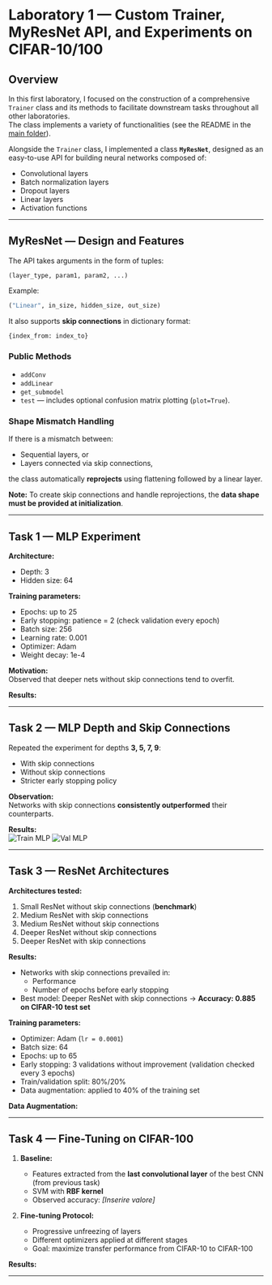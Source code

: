 # Laboratory 1 — Custom Trainer, MyResNet API, and Experiments on CIFAR-10/100

## Overview

In this first laboratory, I focused on the construction of a comprehensive `Trainer` class and its methods to facilitate downstream tasks throughout all other laboratories.  
The class implements a variety of functionalities (see the README in the [main folder](../README.md)).

Alongside the `Trainer` class, I implemented a class **`MyResNet`**, designed as an easy-to-use API for building neural networks composed of:

- Convolutional layers  
- Batch normalization layers  
- Dropout layers  
- Linear layers  
- Activation functions  

---

## MyResNet — Design and Features

The API takes arguments in the form of tuples:

```
(layer_type, param1, param2, ...)
```
Example:  
```python
("Linear", in_size, hidden_size, out_size)
```

It also supports **skip connections** in dictionary format:
```python
{index_from: index_to}
```

### Public Methods
- `addConv`
- `addLinear`
- `get_submodel`
- `test` — includes optional confusion matrix plotting (`plot=True`).

### Shape Mismatch Handling
If there is a mismatch between:
- Sequential layers, or
- Layers connected via skip connections,  

the class automatically **reprojects** using flattening followed by a linear layer.

**Note:** To create skip connections and handle reprojections, the **data shape must be provided at initialization**.

---

## Task 1 — MLP Experiment

**Architecture:**  
- Depth: 3  
- Hidden size: 64  

**Training parameters:**  
- Epochs: up to 25  
- Early stopping: patience = 2 (check validation every epoch)  
- Batch size: 256  
- Learning rate: 0.001  
- Optimizer: Adam  
- Weight decay: 1e-4  

**Motivation:**  
Observed that deeper nets without skip connections tend to overfit.

**Results:**  
<!-- Inserire qui tabella o grafico con performance su train/validation/test -->

---

## Task 2 — MLP Depth and Skip Connections

Repeated the experiment for depths **3, 5, 7, 9**:

- With skip connections  
- Without skip connections  
- Stricter early stopping policy  

**Observation:**  
Networks with skip connections **consistently outperformed** their counterparts.

**Results:**  
![Train MLP](DLA_exam_Tommaso_Ducci/images/LAB1/various_depth_trainMLP.png "Losses and accs MLP various depths")
![Val MLP](DLA_exam_Tommaso_Ducci/images/LAB1/various_depth_valMLP.png "Losses and accs MLP various depths")

---

## Task 3 — ResNet Architectures

**Architectures tested:**
1. Small ResNet without skip connections (**benchmark**)
2. Medium ResNet with skip connections
3. Medium ResNet without skip connections
4. Deeper ResNet without skip connections
5. Deeper ResNet with skip connections

**Results:**
- Networks with skip connections prevailed in:
  - Performance
  - Number of epochs before early stopping  
- Best model: Deeper ResNet with skip connections → **Accuracy: 0.885 on CIFAR-10 test set**

**Training parameters:**
- Optimizer: Adam (`lr = 0.0001`)
- Batch size: 64
- Epochs: up to 65
- Early stopping: 3 validations without improvement (validation checked every 3 epochs)
- Train/validation split: 80%/20%
- Data augmentation: applied to 40% of the training set

**Data Augmentation:**
<!-- Inserire qui tabella con le trasformazioni di data augmentation -->

---

## Task 4 — Fine-Tuning on CIFAR-100

1. **Baseline:**  
   - Features extracted from the **last convolutional layer** of the best CNN (from previous task)
   - SVM with **RBF kernel**  
   - Observed accuracy: *[Inserire valore]*  
   <!-- Inserire qui eventuale immagine/grafico della baseline -->

2. **Fine-tuning Protocol:**  
   - Progressive unfreezing of layers  
   - Different optimizers applied at different stages  
   - Goal: maximize transfer performance from CIFAR-10 to CIFAR-100

**Results:**  
<!-- Inserire qui grafici e tabelle prima/dopo fine-tuning -->

---


